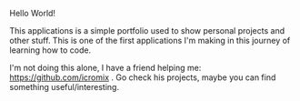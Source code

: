 Hello World!

This applications is a simple portfolio used to show personal projects and other stuff. This is one of the first applications I'm making in this journey of learning how to code.

I'm not doing this alone, I have a friend helping me: https://github.com/icromix . Go check his projects, maybe you can find something useful/interesting.

